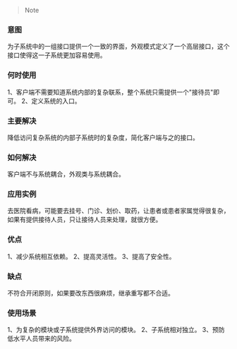 > Note

### 意图
为子系统中的一组接口提供一个一致的界面，外观模式定义了一个高层接口，这个接口使得这一子系统更加容易使用。

### 何时使用
1、客户端不需要知道系统内部的复杂联系，整个系统只需提供一个"接待员"即可。
2、定义系统的入口。

### 主要解决
降低访问复杂系统的内部子系统时的复杂度，简化客户端与之的接口。

### 如何解决
客户端不与系统耦合，外观类与系统耦合。

### 应用实例
去医院看病，可能要去挂号、门诊、划价、取药，让患者或患者家属觉得很复杂，如果有提供接待人员，只让接待人员来处理，就很方便。

### 优点
1、减少系统相互依赖。
2、提高灵活性。
3、提高了安全性。

### 缺点
不符合开闭原则，如果要改东西很麻烦，继承重写都不合适。

### 使用场景
1、为复杂的模块或子系统提供外界访问的模块。
2、子系统相对独立。
3、预防低水平人员带来的风险。
